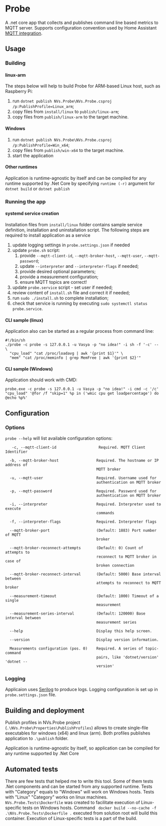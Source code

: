 # Probe
A .net core app that collects and publishes command line based metrics to MQTT server.
Supports configuration convention used by Home Assistant [MQTT integration](https://www.home-assistant.io/docs/mqtt/discovery/).

## Usage
### Building
#### linux-arm
The steps below will help to build Probe for ARM-based Linux host, such as Raspberry Pi:
1. run `dotnet publish NVs.Probe\NVs.Probe.csproj /p:PublishProfile=Linux_arm`;
1. copy files from `install/linux` to `publish/linux-arm`;
1. copy files from `publish/linux-arm` to the target machine.
#### Windows
1. run `dotnet publish NVs.Probe\NVs.Probe.csproj /p:PublishProfile=Win_x64`;
1. copy files from `publish/win-x64` to the target machine.
1. start the application 
#### Other runtimes
Application is runtime-agnostic by itself and can be compiled for any runtime supported by .Net Core by specifying `runtime (-r)`  argument for `dotnet build` or `dotnet publish`
### Running the app
#### systemd service creation
Installation files from `install/linux` folder contains sample service definition, installation and uninstallation script.
The following steps are required to install application as a service
1. update logging settings in `probe.settings.json` if needed
1. update `probe.sh` script:
    1. provide `--mqtt-client-id`, `--mqtt-broker-host`, `--mqtt-user`, `--mqtt-password`;
    1. update `--interpreter` and `--interpreter-flags` if needed;
    1. provide desired optional parameters;
    1. provide a measurement configuration;
    1. ensure MQTT topics are correct!
1. update `probe.service` script - set user if needed;
1. review content of `install.sh` file and correct it if needed;
1. run `sudo ./install.sh` to complete installation;
1. check that service is running by executing `sudo systemctl status probe.service`.
#### CLI sample (linux)
Application also can be started as a regular process from command line:
```
#!/bin/sh
./probe -c probe -s 127.0.0.1 -u Vasya -p "no idea!" -i sh -f '-c' -- \
  "cpu_load" "cat /proc/loadavg | awk '{print $1}'" \
  "mem" "cat /proc/meminfo | grep MemFree | awk '{print $2}'"
```
#### CLI sample (Windows)
Application should work with CMD:
```
probe.exe -c probe -s 127.0.0.1 -u Vasya -p "no idea!" -i cmd -c '/c' "cpu_load" '@for /f "skip=1" %p in ('wmic cpu get loadpercentage') do @echo %p%'
```
## Configuration
### Options
`probe --help` will list available configuration options:
```
   -c, --mqtt-client-id                   Required. MQTT Client Identifier

  -b, --mqtt-broker-host                 Required. The hostname or IP address of
                                         MQTT broker

  -u, --mqtt-user                        Required. Username used for
                                         authentication on MQTT broker

  -p, --mqtt-password                    Required. Password used for
                                         authentication on MQTT broker

  -i, --interpreter                      Required. Interpreter used to execute
                                         commands

  -f, --interpreter-flags                Required. Interpreter flags

  --mqtt-broker-port                     (Default: 1883) Port number of MQTT
                                         broker

  --mqtt-broker-reconnect-attempts       (Default: 0) Count of attempts to
                                         reconnect to MQTT broker in case of
                                         broken connection

  --mqtt-broker-reconnect-interval       (Default: 5000) Base interval between
                                         attempts to reconnect to MQTT broker

  --measurement-timeout                  (Default: 1000) Timeout of a single
                                         measurement

  --measurement-series-interval          (Default: 120000) Base interval between
                                         measurement series

  --help                                 Display this help screen.

  --version                              Display version information.

  Measurements configuration (pos. 0)    Required. A series of topic-command
                                         pairs, like 'dotnet/version' 'dotnet --
                                         version'
```
### Logging
Applicaion uses [Serilog](https://serilog.net/) to produce logs. Logging configuration is set up in `probe.settings.json` file.

## Building and deployment
Publish profiles in NVs.Probe project (`.\NVs.Probe\Properties\PublishProfiles`) allows to create single-file executables for windows (x64) and linux (arm).
Both profiles publishes application to `.\publish` folder.

Application is runtime-agnostic by itself, so application can be compiled for any runtime supported by .Net Core

## Automated tests
There are few tests that helped me to write this tool.
Some of them tests .Net components and can be started from any supported runtime.
Tests with "Category" equals to "Windows" will work on Windows hosts. Tests with "Linux" "Category" works on linux machines.
`NVs.Probe.Tests\Dockerfile` was created to facilitate execution of Linux-specific tests on Windows hosts.
Command ` docker build --no-cache -f .\NVs.Probe.Tests\Dockerfile .` executed from solution root will build this container. Execution of Linux-specific tests is a part of the build.

